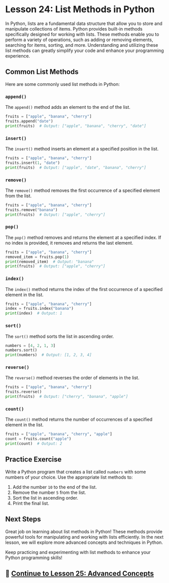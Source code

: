 # **Lesson 24: List Methods in Python**

In Python, lists are a fundamental data structure that allow you to store and manipulate collections of items. Python provides built-in methods specifically designed for working with lists. These methods enable you to perform a variety of operations, such as adding or removing elements, searching for items, sorting, and more. Understanding and utilizing these list methods can greatly simplify your code and enhance your programming experience.

## **Common List Methods**

Here are some commonly used list methods in Python:

### `append()`

The `append()` method adds an element to the end of the list.

```python
fruits = ["apple", "banana", "cherry"]
fruits.append("date")
print(fruits)  # Output: ["apple", "banana", "cherry", "date"]
```

### `insert()`

The `insert()` method inserts an element at a specified position in the list.

```python
fruits = ["apple", "banana", "cherry"]
fruits.insert(1, "date")
print(fruits)  # Output: ["apple", "date", "banana", "cherry"]
```

### `remove()`

The `remove()` method removes the first occurrence of a specified element from the list.

```python
fruits = ["apple", "banana", "cherry"]
fruits.remove("banana")
print(fruits)  # Output: ["apple", "cherry"]
```

### `pop()`

The `pop()` method removes and returns the element at a specified index. If no index is provided, it removes and returns the last element.

```python
fruits = ["apple", "banana", "cherry"]
removed_item = fruits.pop(1)
print(removed_item)  # Output: "banana"
print(fruits)  # Output: ["apple", "cherry"]
```

### `index()`

The `index()` method returns the index of the first occurrence of a specified element in the list.

```python
fruits = ["apple", "banana", "cherry"]
index = fruits.index("banana")
print(index)  # Output: 1
```

### `sort()`

The `sort()` method sorts the list in ascending order.

```python
numbers = [4, 2, 1, 3]
numbers.sort()
print(numbers)  # Output: [1, 2, 3, 4]
```

### `reverse()`

The `reverse()` method reverses the order of elements in the list.

```python
fruits = ["apple", "banana", "cherry"]
fruits.reverse()
print(fruits)  # Output: ["cherry", "banana", "apple"]
```

### `count()`

The `count()` method returns the number of occurrences of a specified element in the list.

```python
fruits = ["apple", "banana", "cherry", "apple"]
count = fruits.count("apple")
print(count)  # Output: 2
```

## **Practice Exercise**

Write a Python program that creates a list called `numbers` with some numbers of your choice. Use the appropriate list methods to:

1. Add the number `10` to the end of the list.
2. Remove the number `5` from the list.
3. Sort the list in ascending order.
4. Print the final list.

## Next Steps

Great job on learning about list methods in Python! These methods provide powerful tools for manipulating and working with lists efficiently. In the next lesson, we will explore more advanced concepts and techniques in Python.

Keep practicing and experimenting with list methods to enhance your Python programming skills!

## :pencil: [Continue to Lesson 25: Advanced Concepts](#lesson-25-advanced-concepts)
